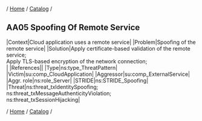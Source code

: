 / [Home](/acctp/) / [Catalog](/acctp/catalog/) /

## AA05 Spoofing Of Remote Service

|Context|Cloud application uses a remote service|
|Problem|Spoofing of the remote service|
|Solution|Apply certificate-based validation of the remote service;<br /> Apply TLS-based encryption of the network connection;<br />|
|References||
|Type|ns:type_ThreatPattern|
|Victim|su:comp_CloudApplication|
|Aggressor|su:comp_ExternalService|
|Aggr. role|ns:role_Server|
|STRIDE|ns:STRIDE_Spoofing|
|Threat|ns:threat_txIdentitySpoofing;<br /> ns:threat_txMessageAuthenticityViolation;<br /> ns:threat_txSessionHijacking|

/ [Home](/acctp/) / [Catalog](/acctp/catalog/) /
